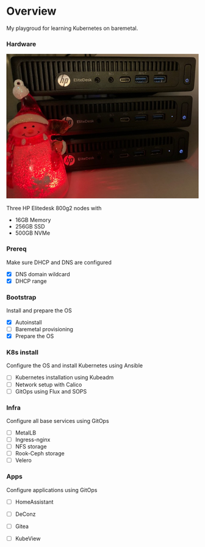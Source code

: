 # Overview
My playgroud for learning Kubernetes on baremetal.


### Hardware
![Hardware](/mini-k8s-cluster.jpg)

Three HP Elitedesk 800g2 nodes with
- 16GB Memory
- 256GB SSD
- 500GB NVMe

### Prereq
Make sure DHCP and DNS are configured
- [X] DNS domain wildcard
- [X] DHCP range

### Bootstrap
Install and prepare the OS
- [X] Autoinstall
- [ ] Baremetal provisioning
- [X] Prepare the OS

### K8s install
Configure the OS and install Kubernetes using Ansible
- [ ] Kubernetes installation using Kubeadm
- [ ] Network setup with Calico
- [ ] GitOps using Flux and SOPS

### Infra
Configure all base services using GitOps
- [ ] MetalLB
- [ ] Ingress-nginx
- [ ] NFS storage
- [ ] Rook-Ceph storage
- [ ] Velero

### Apps
Configure applications using GitOps
- [ ] HomeAssistant
- [ ] DeConz
- [ ] Gitea
- [ ] KubeView






